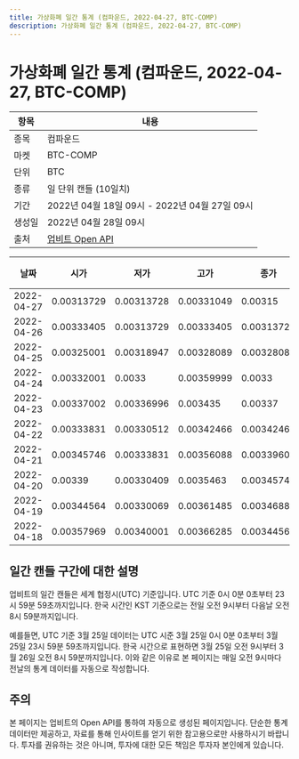 ```yaml
---
title: 가상화폐 일간 통계 (컴파운드, 2022-04-27, BTC-COMP)
description: 가상화폐 일간 통계 (컴파운드, 2022-04-27, BTC-COMP)
---
```



가상화폐 일간 통계 (컴파운드, 2022-04-27, BTC-COMP)
===

|항목|내용|
|--|--|
|종목|컴파운드|
|마켓|BTC-COMP|
|단위|BTC|
|종류|일 단위 캔들 (10일치)|
|기간|2022년 04월 18일 09시 - 2022년 04월 27일 09시|
|생성일|2022년 04월 28일 09시|
|출처|[업비트 Open API](https://docs.upbit.com)|


|날짜|시가|저가|고가|종가|비고|
|--|--|--|--|--|--|
|2022-04-27|0.00313729|0.00313728|0.00331049|0.00315|    |
|2022-04-26|0.00333405|0.00313729|0.00333405|0.00313729|    |
|2022-04-25|0.00325001|0.00318947|0.00328089|0.00328089|    |
|2022-04-24|0.00332001|0.0033|0.00359999|0.0033|    |
|2022-04-23|0.00337002|0.00336996|0.003435|0.00337|    |
|2022-04-22|0.00333831|0.00330512|0.00342466|0.00342466|    |
|2022-04-21|0.00345746|0.00333831|0.00356088|0.00339601|    |
|2022-04-20|0.00339|0.00330409|0.0035463|0.00345747|    |
|2022-04-19|0.00344564|0.00330069|0.00361485|0.00346886|    |
|2022-04-18|0.00357969|0.00340001|0.00366285|0.00344565|    |


일간 캔들 구간에 대한 설명
---


업비트의 일간 캔들은 세계 협정시(UTC) 기준입니다. 
UTC 기준 0시 0분 0초부터 23시 59분 59초까지입니다. 
한국 시간인 KST 기준으로는 전일 오전 9시부터 다음날 오전 8시 59분까지입니다. 


예를들면, UTC 기준 3월 25일 데이터는 UTC 시준 3월 25일 0시 0분 0초부터 3월 25일 23시 59분 59초까지입니다. 
한국 시간으로 표현하면 3월 25일 오전 9시부터 3월 26일 오전 8시 59분까지입니다. 
이와 같은 이유로 본 페이지는 매일 오전 9시마다 전날의 통계 데이터를 자동으로 작성합니다. 


주의
---


본 페이지는 업비트의 Open API를 통하여 자동으로 생성된 페이지입니다. 
단순한 통계 데이터만 제공하고, 자료를 통해 인사이트를 얻기 위한 참고용으로만 사용하시기 바랍니다. 
투자를 권유하는 것은 아니며, 투자에 대한 모든 책임은 투자자 본인에게 있습니다. 
